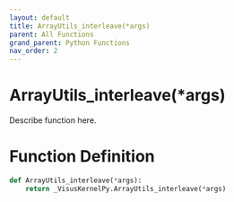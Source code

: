 ```yaml
---
layout: default
title: ArrayUtils_interleave(*args)
parent: All Functions
grand_parent: Python Functions
nav_order: 2
---
```


# ArrayUtils_interleave(*args)

Describe function here.

# Function Definition

```python
def ArrayUtils_interleave(*args):
    return _VisusKernelPy.ArrayUtils_interleave(*args)
```